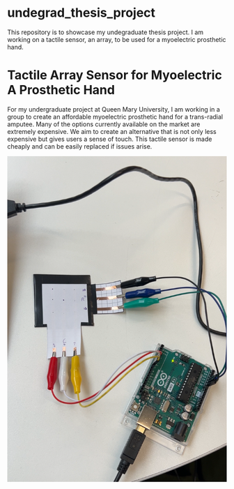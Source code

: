# undegrad_thesis_project
 This repository is to showcase my undegraduate thesis project. I am working on a tactile sensor, an array, to be used for a myoelectric prosthetic hand.
 
# Tactile Array Sensor for Myoelectric A Prosthetic Hand
For my undergraduate project at Queen Mary University, I am working in a group to create an affordable myoelectric prosthetic hand for a trans-radial amputee. Many of the options currently available on the market are extremely expensive. We aim to create an alternative that is not only less expensive but gives users a sense of touch. This tactile sensor is made cheaply and can be easily replaced if issues arise.

![Sensor and Arduino set up](picture-of-sensor-and-arduino.PNG)
